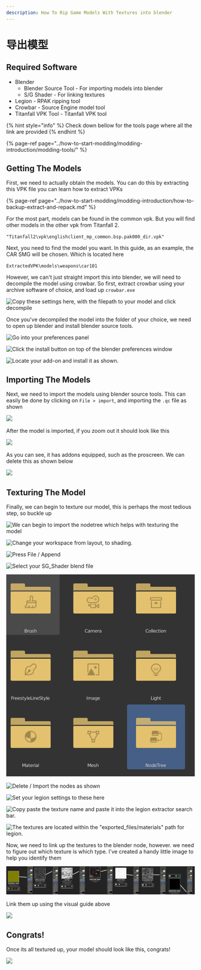 ```yaml
---
description: How To Rip Game Models With Textures into blender
---
```


# 导出模型

## Required Software

* Blender
  * Blender Source Tool - For importing models into blender
  * S/G Shader - For linking textures
* Legion - RPAK ripping tool
* Crowbar - Source Engine model tool
* Titanfall VPK Tool - Titanfall VPK tool

{% hint style="info" %}
Check down bellow for the tools page where all the link are provided
{% endhint %}

{% page-ref page="../how-to-start-modding/modding-introduction/modding-tools/" %}

## Getting The Models

First, we need to actually obtain the models. You can do this by extracting this VPK file you can learn how to extract VPKs

{% page-ref page="../how-to-start-modding/modding-introduction/how-to-backup-extract-and-repack.md" %}

For the most part, models can be found in the common vpk. But you will find other models in the other vpk from Titanfall 2.

```text
"Titanfall2\vpk\englishclient_mp_common.bsp.pak000_dir.vpk"
```

Next, you need to find the model you want. In this guide, as an example, the CAR SMG will be chosen. Which is located here

```text
ExtractedVPK\models\weapons\car101
```

However, we can't just straight import this into blender, we will need to decompile the model using crowbar. So first, extract crowbar using your archive software of choice, and load up `crowbar.exe` 

![Copy these settings here, with the filepath to your model and click decompile](../.gitbook/assets/crowbar-settings.png)

Once you've decompiled the model into the folder of your choice, we need to open up blender and install blender source tools. 

![Go into your preferences panel](../.gitbook/assets/desktop-2020.08.10-14.13.29.22_1.gif)

![Click the install button on top of the blender preferences window](../.gitbook/assets/install%20%281%29.png)

![Locate your add-on and install it as shown.](../.gitbook/assets/adding-the-addon.gif)

## Importing The Models

Next, we need to import the models using blender source tools. This can easily be done by clicking on `File > import`, and importing the `.qc` file as shown

![](../.gitbook/assets/importing-the-model.gif)

After the model is imported, if you zoom out it should look like this

![](../.gitbook/assets/carsmg-import-without-delete.png)

As you can see, it has addons equipped, such as the proscreen. We can delete this as shown below

![](../.gitbook/assets/deleting-the-proscreen.gif)

## Texturing The Model

Finally, we can begin to texture our model, this is perhaps the most tedious step, so buckle up

![We can begin to import the nodetree which helps with texturing the model](../.gitbook/assets/appending-the-nodes.gif)

![Change your workspace from layout, to shading. ](../.gitbook/assets/shading-workspace.png)

![Press File / Append](../.gitbook/assets/append-me.png)

![Select your SG\_Shader blend file](../.gitbook/assets/sg-shader.png)

![Select The Nodetree folder, and then the S/G shader](../.gitbook/assets/nodetree.png)



![Delete / Import the nodes as shown](../.gitbook/assets/removing-adding-nodes.gif)

![Set your legion settings to these here](../.gitbook/assets/legion-settings.png)

![Copy paste the texture name and paste it into the legion extractor search bar. ](../.gitbook/assets/copy-paste.gif)

![The textures are located within the &quot;exported\_files/materials&quot; path for legion.](../.gitbook/assets/car-smg.png)

Now, we need to link up the textures to the blender node, however. we need to figure out which texture is which type. I've created a handy little image to help you identify them 

![](../.gitbook/assets/texture-linking.png)

Link them up using the visual guide above

![](../.gitbook/assets/adding-the-nodes.gif)

## Congrats!

Once its all textured up, your model should look like this, congrats!

![](../.gitbook/assets/spijny-car.gif)



